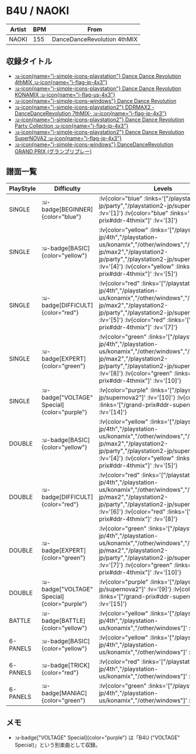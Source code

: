 # B4U / NAOKI

|Artist|BPM|From|
|------|---|----|
|NAOKI|155|DanceDanceRevolution 4thMIX|

## 収録タイトル

- [ :u-icon{name="i-simple-icons-playstation"} Dance Dance Revolution 4thMIX :u-icon{name="i-flag-jp-4x3"} ](/playstation-jp/4th)
- [ :u-icon{name="i-simple-icons-playstation"} Dance Dance Revolution KONAMIX :u-icon{name="i-flag-us-4x3"} ](/playstation-us/konamix)
- [ :u-icon{name="i-simple-icons-windows"} Dance Dance Revolution](/other/windows)
- [ :u-icon{name="i-simple-icons-playstation2"} DDRMAX2 -DanceDanceRevolution 7thMIX- :u-icon{name="i-flag-jp-4x3"} ](/playstation2-jp/max2)
- [ :u-icon{name="i-simple-icons-playstation2"} Dance Dance Revolution Party Collection :u-icon{name="i-flag-jp-4x3"} ](/playstation2-jp/party)
- [ :u-icon{name="i-simple-icons-playstation2"} Dance Dance Revolution SuperNOVA2 :u-icon{name="i-flag-jp-4x3"} ](/playstation2-jp/supernova2)
- [ :u-icon{name="i-simple-icons-windows"} DanceDanceRevolution GRAND PRIX (グランプリプレー)](/grand-prix#ddr-4thmix)

## 譜面一覧

|PlayStyle|Difficulty|Levels|Notes|Movie|
|---------|----------|------|-----|-----|
|SINGLE| :u-badge[BEGINNER]{color="blue"} | :lv{color="blue" :links='["/playstation2-jp/party","/playstation2-jp/supernova2"]' :lv='[1]'}  :lv{color="blue" :links='["/grand-prix#ddr-4thmix"]' :lv='[3]'} |104/0||
|SINGLE| :u-badge[BASIC]{color="yellow"} | :lv{color="yellow" :links='["/playstation-jp/4th","/playstation-us/konamix","/other/windows","/playstation2-jp/max2","/playstation2-jp/party","/playstation2-jp/supernova2"]' :lv='[4]'}  :lv{color="yellow" :links='["/grand-prix#ddr-4thmix"]' :lv='[5]'} |188/0||
|SINGLE| :u-badge[DIFFICULT]{color="red"} | :lv{color="red" :links='["/playstation-jp/4th","/playstation-us/konamix","/other/windows","/playstation2-jp/max2","/playstation2-jp/party","/playstation2-jp/supernova2"]' :lv='[5]'}  :lv{color="red" :links='["/grand-prix#ddr-4thmix"]' :lv='[7]'} |238/0||
|SINGLE| :u-badge[EXPERT]{color="green"} | :lv{color="green" :links='["/playstation-jp/4th","/playstation-us/konamix","/other/windows","/playstation2-jp/max2","/playstation2-jp/party","/playstation2-jp/supernova2"]' :lv='[8]'}  :lv{color="green" :links='["/grand-prix#ddr-4thmix"]' :lv='[10]'} |325/0||
|SINGLE| :u-badge["VOLTAGE" Special]{color="purple"} | :lv{color="purple" :links='["/playstation2-jp/supernova2"]' :lv='[10]'}  :lv{color="purple" :links='["/grand-prix#ddr-supernova2"]' :lv='[14]'} |367/0||
|DOUBLE| :u-badge[BASIC]{color="yellow"} | :lv{color="yellow" :links='["/playstation-jp/4th","/playstation-us/konamix","/other/windows","/playstation2-jp/max2","/playstation2-jp/party","/playstation2-jp/supernova2"]' :lv='[4]'}  :lv{color="yellow" :links='["/grand-prix#ddr-4thmix"]' :lv='[5]'} |191/0||
|DOUBLE| :u-badge[DIFFICULT]{color="red"} | :lv{color="red" :links='["/playstation-jp/4th","/playstation-us/konamix","/other/windows","/playstation2-jp/max2","/playstation2-jp/party","/playstation2-jp/supernova2"]' :lv='[6]'}  :lv{color="red" :links='["/grand-prix#ddr-4thmix"]' :lv='[8]'} |225/0||
|DOUBLE| :u-badge[EXPERT]{color="green"} | :lv{color="green" :links='["/playstation-jp/4th","/playstation-us/konamix","/other/windows","/playstation2-jp/max2","/playstation2-jp/party","/playstation2-jp/supernova2"]' :lv='[7]'}  :lv{color="green" :links='["/grand-prix#ddr-4thmix"]' :lv='[10]'} |301/0||
|DOUBLE| :u-badge["VOLTAGE" Special]{color="purple"} | :lv{color="purple" :links='["/playstation2-jp/supernova2"]' :lv='[9]'}  :lv{color="purple" :links='["/grand-prix#ddr-supernova2"]' :lv='[15]'} |367/0||
|BATTLE| :u-badge[BATTLE]{color="yellow"} | :lv{color="yellow" :links='["/playstation-jp/4th","/playstation-us/konamix","/other/windows"]' :lv='[6]'} |||
|6-PANELS| :u-badge[BASIC]{color="yellow"} | :lv{color="yellow" :links='["/playstation-jp/4th","/playstation-us/konamix","/other/windows"]' :lv='[4]'} |191/0||
|6-PANELS| :u-badge[TRICK]{color="red"} | :lv{color="red" :links='["/playstation-jp/4th","/playstation-us/konamix","/other/windows"]' :lv='[5]'} |225/0||
|6-PANELS| :u-badge[MANIAC]{color="green"} | :lv{color="green" :links='["/playstation-jp/4th","/playstation-us/konamix","/other/windows"]' :lv='[8]'} |318/0||

## メモ

- :u-badge["VOLTAGE" Special]{color="purple"} は「B4U ("VOLTAGE" Special)」という別楽曲として収録。
